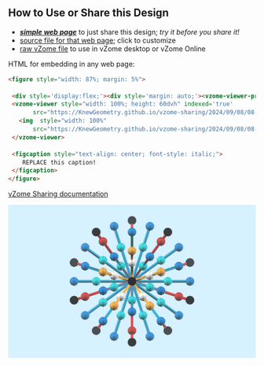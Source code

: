 
## How to Use or Share this Design

 - [***simple web page***](<https://KnewGeometry.github.io/vzome-sharing/2024/09/08/08-39-46-Knew-Geometry-CosmicMind™-Golden-Spheres-Kit/>) to just share this design; *try it before you share it!*
 - [source file for that web page](<https://github.com/KnewGeometry/vzome-sharing/edit/main/2024/09/08/08-39-46-Knew-Geometry-CosmicMind™-Golden-Spheres-Kit/index.md>); click to customize
 - [raw vZome file](<https://raw.githubusercontent.com/KnewGeometry/vzome-sharing/main/2024/09/08/08-39-46-Knew-Geometry-CosmicMind™-Golden-Spheres-Kit/Knew-Geometry-CosmicMind™-Golden-Spheres-Kit.vZome>) to use in vZome desktop or vZome Online
 
 HTML for embedding in any web page:
 ```html
<figure style="width: 87%; margin: 5%">
  
  <div style='display:flex;'><div style='margin: auto;'><vzome-viewer-previous load-camera='true' label='prev step'></vzome-viewer-previous><vzome-viewer-next load-camera='true' label='next step'></vzome-viewer-next></div></div>
  <vzome-viewer style="width: 100%; height: 60dvh" indexed='true'
        src="https://KnewGeometry.github.io/vzome-sharing/2024/09/08/08-39-46-Knew-Geometry-CosmicMind™-Golden-Spheres-Kit/Knew-Geometry-CosmicMind™-Golden-Spheres-Kit.vZome" >
    <img  style="width: 100%"
        src="https://KnewGeometry.github.io/vzome-sharing/2024/09/08/08-39-46-Knew-Geometry-CosmicMind™-Golden-Spheres-Kit/Knew-Geometry-CosmicMind™-Golden-Spheres-Kit.png" >
  </vzome-viewer>

  <figcaption style="text-align: center; font-style: italic;">
     REPLACE this caption!
  </figcaption>
</figure>

 ```

[vZome Sharing documentation](https://vzome.github.io/vzome/sharing.html#how-it-works)

![Image](<Knew-Geometry-CosmicMind™-Golden-Spheres-Kit.png>)


